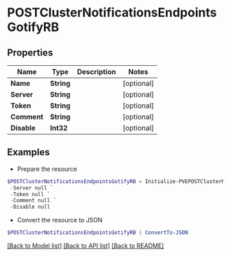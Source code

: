 # POSTClusterNotificationsEndpointsGotifyRB
## Properties

Name | Type | Description | Notes
------------ | ------------- | ------------- | -------------
**Name** | **String** |  | [optional] 
**Server** | **String** |  | [optional] 
**Token** | **String** |  | [optional] 
**Comment** | **String** |  | [optional] 
**Disable** | **Int32** |  | [optional] 

## Examples

- Prepare the resource
```powershell
$POSTClusterNotificationsEndpointsGotifyRB = Initialize-PVEPOSTClusterNotificationsEndpointsGotifyRB  -Name null `
 -Server null `
 -Token null `
 -Comment null `
 -Disable null
```

- Convert the resource to JSON
```powershell
$POSTClusterNotificationsEndpointsGotifyRB | ConvertTo-JSON
```

[[Back to Model list]](../README.md#documentation-for-models) [[Back to API list]](../README.md#documentation-for-api-endpoints) [[Back to README]](../README.md)

